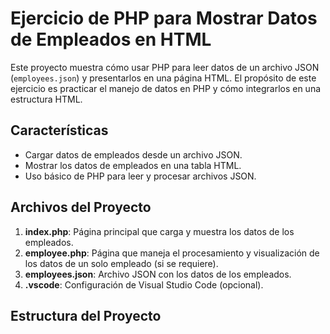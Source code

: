 # Ejercicio de PHP para Mostrar Datos de Empleados en HTML

Este proyecto muestra cómo usar PHP para leer datos de un archivo JSON (`employees.json`) y presentarlos en una página HTML. El propósito de este ejercicio es practicar el manejo de datos en PHP y cómo integrarlos en una estructura HTML.

## Características

- Cargar datos de empleados desde un archivo JSON.
- Mostrar los datos de empleados en una tabla HTML.
- Uso básico de PHP para leer y procesar archivos JSON.

## Archivos del Proyecto

1. **index.php**: Página principal que carga y muestra los datos de los empleados.
2. **employee.php**: Página que maneja el procesamiento y visualización de los datos de un solo empleado (si se requiere).
3. **employees.json**: Archivo JSON con los datos de los empleados.
4. **.vscode**: Configuración de Visual Studio Code (opcional).

## Estructura del Proyecto
